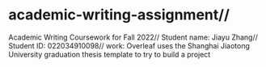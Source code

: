 # academic-writing-assignment//
Academic Writing Coursework for Fall 2022//
Student name: Jiayu Zhang//
Student ID: 022034910098//
work: Overleaf uses the Shanghai Jiaotong University graduation thesis template to try to build a project
